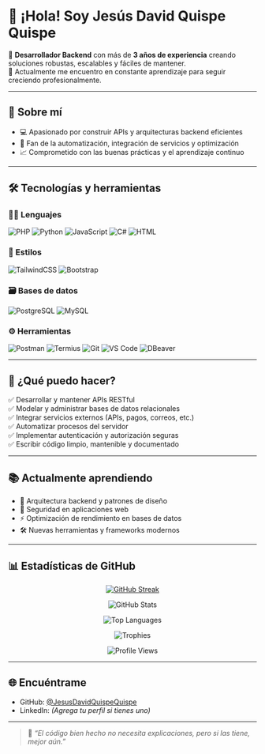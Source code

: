 # 👋 ¡Hola! Soy Jesús David Quispe Quispe

🎯 **Desarrollador Backend** con más de **3 años de experiencia** creando soluciones robustas, escalables y fáciles de mantener.  
🚀 Actualmente me encuentro en constante aprendizaje para seguir creciendo profesionalmente.

---

## 🧠 Sobre mí

- 💻 Apasionado por construir APIs y arquitecturas backend eficientes
- 🧩 Fan de la automatización, integración de servicios y optimización
- 📈 Comprometido con las buenas prácticas y el aprendizaje continuo

---

## 🛠️ Tecnologías y herramientas

### 👨‍💻 Lenguajes
![PHP](https://img.shields.io/badge/-PHP-777BB4?style=for-the-badge&logo=php&logoColor=white)
![Python](https://img.shields.io/badge/-Python-3776AB?style=for-the-badge&logo=python&logoColor=white)
![JavaScript](https://img.shields.io/badge/-JavaScript-F7DF1E?style=for-the-badge&logo=javascript&logoColor=black)
![C#](https://img.shields.io/badge/-C%23-239120?style=for-the-badge&logo=c-sharp&logoColor=white)
![HTML](https://img.shields.io/badge/-HTML5-E34F26?style=for-the-badge&logo=html5&logoColor=white)

### 🎨 Estilos
![TailwindCSS](https://img.shields.io/badge/-TailwindCSS-38B2AC?style=for-the-badge&logo=tailwind-css&logoColor=white)
![Bootstrap](https://img.shields.io/badge/-Bootstrap-7952B3?style=for-the-badge&logo=bootstrap&logoColor=white)

### 🗃️ Bases de datos
![PostgreSQL](https://img.shields.io/badge/-PostgreSQL-4169E1?style=for-the-badge&logo=postgresql&logoColor=white)
![MySQL](https://img.shields.io/badge/-MySQL-4479A1?style=for-the-badge&logo=mysql&logoColor=white)

### ⚙️ Herramientas
![Postman](https://img.shields.io/badge/-Postman-FF6C37?style=for-the-badge&logo=postman&logoColor=white)
![Termius](https://img.shields.io/badge/-Termius-2D3035?style=for-the-badge&logo=termius&logoColor=white)
![Git](https://img.shields.io/badge/-Git-F05032?style=for-the-badge&logo=git&logoColor=white)
![VS Code](https://img.shields.io/badge/-VS%20Code-007ACC?style=for-the-badge&logo=visual-studio-code&logoColor=white)
![DBeaver](https://img.shields.io/badge/-DBeaver-372923?style=for-the-badge&logo=dbeaver&logoColor=white)

---

## 🚀 ¿Qué puedo hacer?

✅ Desarrollar y mantener APIs RESTful  
✅ Modelar y administrar bases de datos relacionales  
✅ Integrar servicios externos (APIs, pagos, correos, etc.)  
✅ Automatizar procesos del servidor  
✅ Implementar autenticación y autorización seguras  
✅ Escribir código limpio, mantenible y documentado

---

## 📚 Actualmente aprendiendo

- 🧱 Arquitectura backend y patrones de diseño
- 🔐 Seguridad en aplicaciones web
- ⚡ Optimización de rendimiento en bases de datos
- 🛠️ Nuevas herramientas y frameworks modernos

---

## 📊 Estadísticas de GitHub

<div align="center">

[![GitHub Streak](https://github-readme-streak-stats.herokuapp.com?user=JesusDavidQuispeQuispe&theme=dark&hide_border=true)](https://git.io/streak-stats)

![GitHub Stats](https://github-readme-stats.vercel.app/api?username=JesusDavidQuispeQuispe&show_icons=true&theme=radical&hide_border=true)

![Top Languages](https://github-readme-stats.vercel.app/api/top-langs/?username=JesusDavidQuispeQuispe&layout=compact&theme=radical&hide_border=true)

![Trophies](https://github-profile-trophy.vercel.app/?username=JesusDavidQuispeQuispe&theme=radical&margin-w=10&no-frame=true)

![Profile Views](https://komarev.com/ghpvc/?username=JesusDavidQuispeQuispe&color=blue&style=flat)

</div>

---

## 🌐 Encuéntrame

- GitHub: [@JesusDavidQuispeQuispe](https://github.com/JesusDavidQuispeQuispe)
- LinkedIn: *(Agrega tu perfil si tienes uno)*

---

> 💬 *“El código bien hecho no necesita explicaciones, pero si las tiene, mejor aún.”*


